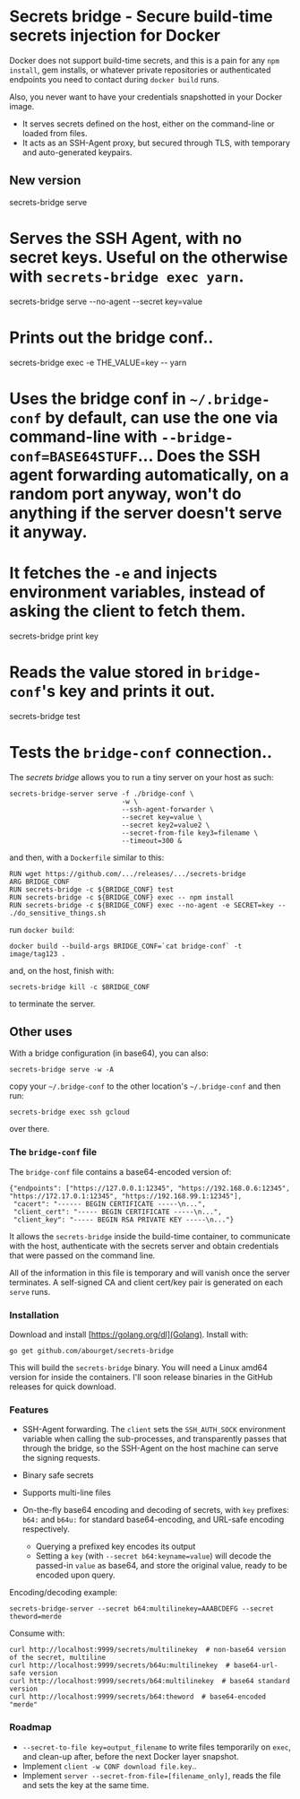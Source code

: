 Secrets bridge - Secure build-time secrets injection for Docker
===============================================================

Docker does not support build-time secrets, and this is a pain for any
`npm install`, gem installs, or whatever private repositories or
authenticated endpoints you need to contact during `docker build`
runs.

Also, you never want to have your credentials snapshotted in your
Docker image.

* It serves secrets defined on the host, either on the command-line or
  loaded from files.
* It acts as an SSH-Agent proxy, but secured through TLS, with
  temporary and auto-generated keypairs.

New version
-----------

secrets-bridge serve
# Serves the SSH Agent, with no secret keys. Useful on the otherwise with `secrets-bridge exec yarn`.
secrets-bridge serve --no-agent --secret key=value
# Prints out the bridge conf..
secrets-bridge exec -e THE_VALUE=key -- yarn
# Uses the bridge conf in `~/.bridge-conf` by default, can use the one via command-line with `--bridge-conf=BASE64STUFF`... Does the SSH agent forwarding automatically, on a random port anyway, won't do anything if the server doesn't serve it anyway.
# It fetches the `-e` and injects environment variables, instead of asking the client to fetch them.
secrets-bridge print key
# Reads the value stored in `bridge-conf`'s key and prints it out.
secrets-bridge test
# Tests the `bridge-conf` connection..


The _secrets bridge_ allows you to run a tiny server on your host as such:

    secrets-bridge-server serve -f ./bridge-conf \
                                -w \
                                --ssh-agent-forwarder \
                                --secret key=value \
                                --secret key2=value2 \
                                --secret-from-file key3=filename \
                                --timeout=300 &

and then, with a `Dockerfile` similar to this:

    RUN wget https://github.com/.../releases/.../secrets-bridge
    ARG BRIDGE_CONF
    RUN secrets-bridge -c ${BRIDGE_CONF} test
    RUN secrets-bridge -c ${BRIDGE_CONF} exec -- npm install
    RUN secrets-bridge -c ${BRIDGE_CONF} exec --no-agent -e SECRET=key -- ./do_sensitive_things.sh

run `docker build`:

    docker build --build-args BRIDGE_CONF=`cat bridge-conf` -t image/tag123 .

and, on the host, finish with:

    secrets-bridge kill -c $BRIDGE_CONF

to terminate the server.

## Other uses

With a bridge configuration (in base64), you can also:

    secrets-bridge serve -w -A

copy your `~/.bridge-conf` to the other location's `~/.bridge-conf` and then run:

    secrets-bridge exec ssh gcloud

over there.


### The `bridge-conf` file

The `bridge-conf` file contains a base64-encoded version of:

    {"endpoints": ["https://127.0.0.1:12345", "https://192.168.0.6:12345", "https://172.17.0.1:12345", "https://192.168.99.1:12345"],
     "cacert": "------ BEGIN CERTIFICATE -----\n...",
     "client_cert": "----- BEGIN CERTIFICATE -----\n...",
     "client_key": "----- BEGIN RSA PRIVATE KEY -----\n..."}

It allows the `secrets-bridge` inside the build-time container,
to communicate with the host, authenticate with the secrets server
and obtain credentials that were passed on the command line.

All of the information in this file is temporary and will vanish once
the server terminates. A self-signed CA and client cert/key pair is
generated on each `serve` runs.


### Installation

Download and install [https://golang.org/dl](Golang).  Install with:

```
go get github.com/abourget/secrets-bridge
```

This will build the `secrets-bridge` binary.  You will need a Linux
amd64 version for inside the containers. I'll soon release binaries in
the GitHub releases for quick download.


### Features

* SSH-Agent forwarding. The `client` sets the `SSH_AUTH_SOCK`
  environment variable when calling the sub-processes, and
  transparently passes that through the bridge, so the SSH-Agent on
  the host machine can serve the signing requests.

* Binary safe secrets

* Supports multi-line files

* On-the-fly base64 encoding and decoding of secrets, with `key` prefixes: `b64:` and `b64u:` for standard base64-encoding, and URL-safe encoding respectively.
  * Querying a prefixed key encodes its output
  * Setting a `key` (with `--secret b64:keyname=value`) will decode the passed-in `value` as base64, and store the original value, ready to be encoded upon query.

Encoding/decoding example:

```
secrets-bridge-server --secret b64:multilinekey=AAABCDEFG --secret theword=merde
```

Consume with:

```
curl http://localhost:9999/secrets/multilinekey  # non-base64 version of the secret, multiline
curl http://localhost:9999/secrets/b64u:multilinekey  # base64-url-safe version
curl http://localhost:9999/secrets/b64:multilinekey  # base64 standard version
curl http://localhost:9999/secrets/b64:theword  # base64-encoded "merde"
```


### Roadmap

* `--secret-to-file key=output_filename` to write files temporarily on
  `exec`, and clean-up after, before the next Docker layer snapshot.
* Implement `client -w CONF download file.key`..
* Implement `server --secret-from-file=[filename_only]`, reads the file and sets the key at the same time.
